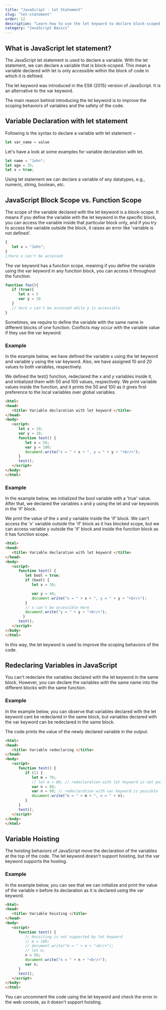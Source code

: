 ```yaml
---
title: "JavaScript - let Statement"
slug: "let-statement"
order: 12
description: "Learn how to use the let keyword to declare block-scoped variables in JavaScript."
category: "JavaScript Basics"
---
```


## What is JavaScript let statement?
The JavaScript let statement is used to declare a variable. With the let statement, we can declare a variable that is block-scoped. This mean a variable declared with let is only accessible within the block of code in which it is defined.

The let keyword was introduced in the ES6 (2015) version of JavaScript. It is an alternative to the var keyword.

The main reason behind introducing the let keyword is to improve the scoping behaviors of variables and the safety of the code.

## Variable Declaration with let statement
Following is the syntax to declare a variable with let statement −

```javascript
let var_name = value
```
Let's have a look at some examples for variable declaration with let.

```javascript
let name = "John";
let age = 35;
let x = true;
```
Using let statement we can declare a variable of any datatypes, e.g., numeric, string, boolean, etc.

## JavaScript Block Scope vs. Function Scope
The scope of the variable declared with the let keyword is a block-scope. It means if you define the variable with the let keyword in the specific block, you can access the variable inside that particular block only, and if you try to access the variable outside the block, it raises an error like 'variable is not defined'.

```javascript
{
   let x = "John";
}
//here x can't be accessed
```
The var keyword has a function scope, meaning if you define the variable using the var keyword in any function block, you can access it throughout the function.

```javascript
function foo(){
   if (true){
      let x = 5
      var y = 10
   }
   // here x can't be accessed while y is accessible
}
```
Sometimes, we require to define the variable with the same name in different blocks of one function. Conflicts may occur with the variable value if they use the var keyword.

### Example
In the example below, we have defined the variable x using the let keyword and variable y using the var keyword. Also, we have assigned 10 and 20 values to both variables, respectively.

We defined the test() function, redeclared the x and y variables inside it, and initialized them with 50 and 100 values, respectively. We print variable values inside the function, and it prints the 50 and 100 as it gives first preference to the local variables over global variables.

```html
<html>
<head>
   <title> Variable declaration with let keyword </title>
</head>
<body>
   <script>
      let x = 10;
	  var y = 20;
	  function test() {
	     let x = 50;
	     var y = 100;
	     document.write("x = " + x + ", y = " + y + "<br/>");
	  }
	  test();
   </script>
</body>
</html>
```

### Example
In the example below, we initialized the bool variable with a 'true' value. After that, we declared the variables x and y using the let and var keywords in the 'if' block.

We print the value of the x and y variable inside the 'if' block. We can't access the 'x' variable outside the 'if' block as it has blocked scope, but we can access variable y outside the 'if' block and inside the function block as it has function scope.

```html
<html>
<head>
   <title> Variable declaration with let keyword </title>
</head>
<body>
   <script>
      function test() {
	     let bool = true;
		 if (bool) {
		    let x = 30;

		    var y = 40;
		    document.write("x = " + x + ", y = " + y + "<br/>");
		 }
		 // x can't be accessible here
		 document.write("y = " + y + "<br/>");
		}
      test();
   </script>
</body>
</html>
```
In this way, the let keyword is used to improve the scoping behaviors of the code.

## Redeclaring Variables in JavaScript
You can't redeclare the variables declared with the let keyword in the same block. However, you can declare the variables with the same name into the different blocks with the same function.

### Example
In the example below, you can observe that variables declared with the let keyword cant be redeclared in the same block, but variables declared with the var keyword can be redeclared in the same block.

The code prints the value of the newly declared variable in the output.

```html
<html>
<head>
   <title> Variable redeclaring </title>
</head>
<body>
   <script>
      function test() {
	     if (1) {
	        let m = 70;
			// let m = 80; // redeclaration with let keyword is not	possible
			var n = 80;
			var n = 90; // redeclaration with var keyword is possible
			document.write("m = " + m + ", n = " + n);
		 }
	  }
      test();
   </script>
</body>
</html>
```

## Variable Hoisting
The hoisting behaviors of JavaScript move the declaration of the variables at the top of the code. The let keyword doesn't support hoisting, but the var keyword supports the hosting.

### Example
In the example below, you can see that we can initialize and print the value of the variable n before its declaration as it is declared using the var keyword.

```html
<html>
<head>
   <title> Variable hoisting </title>
</head>
<body>
   <script>
      function test() {
         // Hoisiting is not supported by let keyword
         // m = 100;
         // document.write("m = " + m + "<br/>");
         // let m;
         n = 50;
         document.write("n = " + n + "<br/>");
         var n;
      }
      test();
   </script>
</body>
</html>
```

You can uncomment the code using the let keyword and check the error in the web console, as it doesn't support hoisting.
